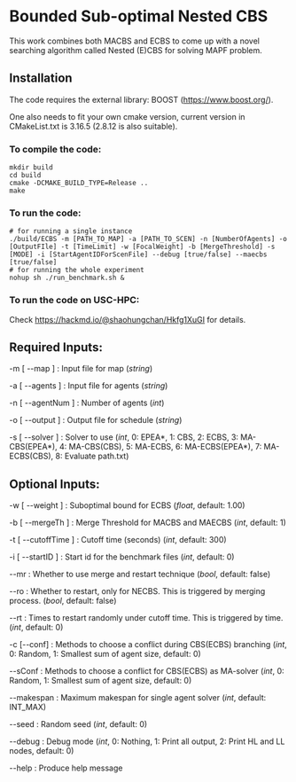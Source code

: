 # Bounded Sub-optimal Nested CBS
This work combines both MACBS and ECBS to come up with a novel searching algorithm called Nested (E)CBS for solving MAPF problem.

## Installation 
The code requires the external library: BOOST (https://www.boost.org/).

One also needs to fit your own cmake version, current version in CMakeList.txt is 3.16.5 (2.8.12 is also suitable).

### To compile the code:
```
mkdir build
cd build
cmake -DCMAKE_BUILD_TYPE=Release ..
make
```

### To run the code:
```
# for running a single instance
./build/ECBS -m [PATH_TO_MAP] -a [PATH_TO_SCEN] -n [NumberOfAgents] -o [OutputFIle] -t [TimeLimit] -w [FocalWeight] -b [MergeThreshold] -s [MODE] -i [StartAgentIDForScenFile] --debug [true/false] --maecbs [true/false]
# for running the whole experiment
nohup sh ./run_benchmark.sh &
```


### To run the code on USC-HPC:
Check https://hackmd.io/@shaohungchan/Hkfg1XuGI for details.


## Required Inputs:

  -m [ --map ]        : Input file for map (*string*)
  
  -a [ --agents ]     : Input file for agents (*string*)

  -n [ --agentNum ]   : Number of agents (*int*)
  
  -o [ --output ]     : Output file for schedule (*string*)

  -s [ --solver ]     : Solver to use (*int*, 0: EPEA\*, 1: CBS, 2: ECBS, 3: MA-CBS(EPEA\*), 4: MA-CBS(CBS), 5: MA-ECBS, 6: MA-ECBS(EPEA\*), 7: MA-ECBS(CBS), 8: Evaluate path.txt)
 
 ## Optional Inputs:

  -w [ --weight ]     : Suboptimal bound for ECBS (*float*, default: 1.00)
  
  -b [ --mergeTh ]    : Merge Threshold for MACBS and MAECBS (*int*, default: 1)

  -t [ --cutoffTime ] : Cutoff time (seconds) (*int*, default: 300)

  -i [ --startID ]    : Start id for the benchmark files (*int*, default: 0)

  --mr                : Whether to use merge and restart technique (*bool*, default: false)

  --ro                : Whether to restart, only for NECBS. This is triggered by merging process. (*bool*, default: false)

  --rt                : Times to restart randomly under cutoff time. This is triggered by time. (*int*, default: 0)

  -c [--conf]         : Methods to choose a conflict during CBS(ECBS) branching (*int*, 0: Random, 1: Smallest sum of agent size, default: 0)

  --sConf             : Methods to choose a conflict for CBS(ECBS) as MA-solver (*int*, 0: Random, 1: Smallest sum of agent size, default: 0)

  --makespan          : Maximum makespan for single agent solver (*int*, default: INT_MAX)

  --seed              : Random seed (*int*, default: 0)

  --debug             : Debug mode (*int*, 0: Nothing, 1: Print all output, 2: Print HL and LL nodes, default: 0)
  
  --help              : Produce help message